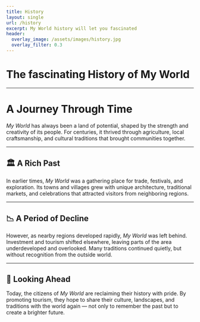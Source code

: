 ```yaml
---
title: History
layout: single 
url: /history
excerpt: My World history will let you fascinated
header:
  overlay_image: /assets/images/history.jpg
  overlay_filter: 0.3
---
```


# The fascinating History of My World 

---

# A Journey Through Time

*My World* has always been a land of potential, shaped by the strength and creativity of its people. For centuries, it thrived through agriculture, local craftsmanship, and cultural traditions that brought communities together.  

---

## 🏛 A Rich Past
In earlier times, *My World* was a gathering place for trade, festivals, and exploration. Its towns and villages grew with unique architecture, traditional markets, and celebrations that attracted visitors from neighboring regions.  

---

## 📉 A Period of Decline
However, as nearby regions developed rapidly, *My World* was left behind. Investment and tourism shifted elsewhere, leaving parts of the area underdeveloped and overlooked. Many traditions continued quietly, but without recognition from the outside world.  

---

## 🌅 Looking Ahead
Today, the citizens of *My World* are reclaiming their history with pride. By promoting tourism, they hope to share their culture, landscapes, and traditions with the world again — not only to remember the past but to create a brighter future.  